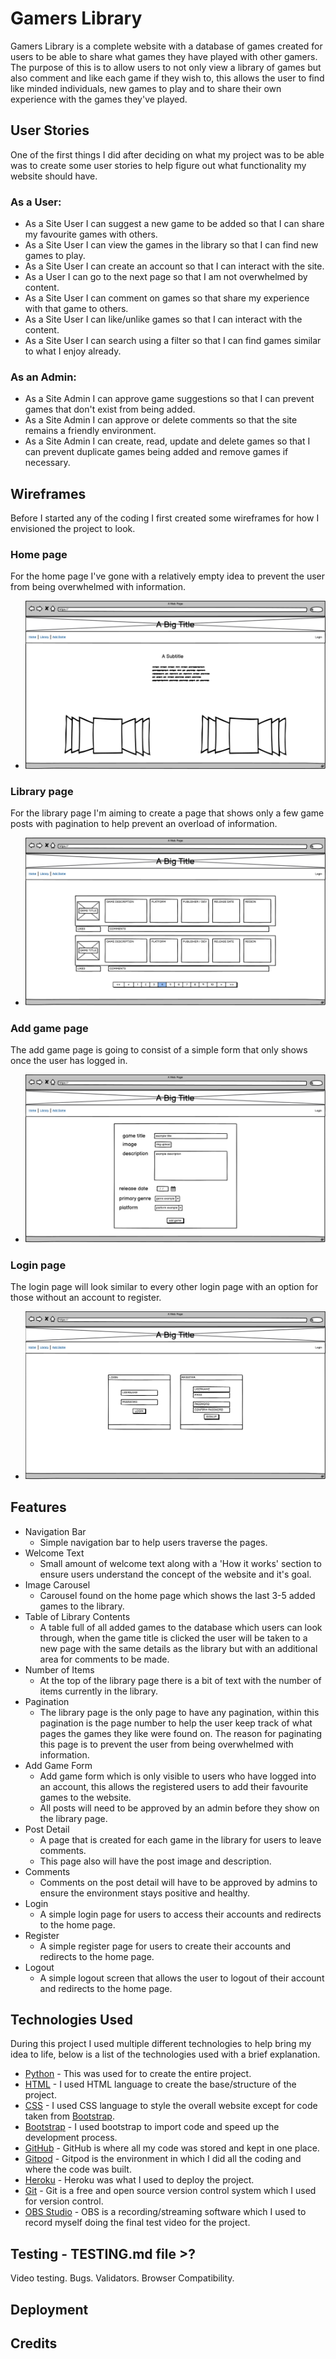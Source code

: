 # Gamers Library
Gamers Library is a complete website with a database of games created for users to be able to share what games they have played with other gamers. The purpose of this is to allow users to not only view a library of games but also comment and like each game if they wish to, this allows the user to find like minded individuals, new games to play and to share their own experience with the games they've played.

## User Stories
One of the first things I did after deciding on what my project was to be able was to create some user stories to help figure out what functionality my website should have.

### As a User:
* As a Site User I can suggest a new game to be added so that I can share my favourite games with others.
* As a Site User I can view the games in the library so that I can find new games to play.
* As a Site User I can create an account so that I can interact with the site.
* As a User I can go to the next page so that I am not overwhelmed by content.
* As a Site User I can comment on games so that share my experience with that game to others.
* As a Site User I can like/unlike games so that I can interact with the content.
* As a Site User I can search using a filter so that I can find games similar to what I enjoy already.

### As an Admin:
* As a Site Admin I can approve game suggestions so that I can prevent games that don't exist from being added.
* As a Site Admin I can approve or delete comments so that the site remains a friendly environment.
* As a Site Admin I can create, read, update and delete games so that I can prevent duplicate games being added and remove games if necessary.

## Wireframes
Before I started any of the coding I first created some wireframes for how I envisioned the project to look.

### Home page
For the home page I've gone with a relatively empty idea to prevent the user from being overwhelmed with information.
* ![Home Page Wireframe](documentation/wireframes/home-wireframe.png)

### Library page
For the library page I'm aiming to create a page that shows only a few game posts with pagination to help prevent an overload of information.
* ![Library Page Wireframe](documentation/wireframes/library-wireframe.png)

### Add game page
The add game page is going to consist of a simple form that only shows once the user has logged in.
* ![Add Game Wireframe](documentation/wireframes/add-game-wireframe.png)

### Login page
The login page will look similar to every other login page with an option for those without an account to register.
* ![Login Wireframe](documentation/wireframes/login-wireframe.png)

## Features

* Navigation Bar
    * Simple navigation bar to help users traverse the pages.
* Welcome Text
    * Small amount of welcome text along with a 'How it works' section to ensure users understand the concept of the website and it's goal.
* Image Carousel
    * Carousel found on the home page which shows the last 3-5 added games to the library.
* Table of Library Contents
    * A table full of all added games to the database which users can look through, when the game title is clicked the user will be taken to a new page with the same details as the library but with an additional area for comments to be made.
* Number of Items
    * At the top of the library page there is a bit of text with the number of items currently in the library.
* Pagination
    * The library page is the only page to have any pagination, within this pagination is the page number to help the user keep track of what pages the games they like were found on. The reason for paginating this page is to prevent the user from being overwhelmed with information.
* Add Game Form
    * Add game form which is only visible to users who have logged into an account, this allows the registered users to add their favourite games to the website.
    * All posts will need to be approved by an admin before they show on the library page.
* Post Detail
    * A page that is created for each game in the library for users to leave comments.
    * This page also will have the post image and description.
* Comments
    * Comments on the post detail will have to be approved by admins to ensure the environment stays positive and healthy.
* Login
    * A simple login page for users to access their accounts and redirects to the home page.
* Register
    * A simple register page for users to create their accounts and redirects to the home page.
* Logout
    * A simple logout screen that allows the user to logout of their account and redirects to the home page.

## Technologies Used
During this project I used multiple different technologies to help bring my idea to life, below is a list of the technologies used with a brief explanation.
* [Python](https://wiki.python.org/moin/FrontPage) - This was used for to create the entire project.
* [HTML](https://en.wikipedia.org/wiki/HTML) - I used HTML language to create the base/structure of the project.
* [CSS](https://en.wikipedia.org/wiki/CSS) - I used CSS language to style the overall website except for code taken from [Bootstrap](https://getbootstrap.com/).
* [Bootstrap](https://getbootstrap.com/) - I used bootstrap to import code and speed up the development process.
* [GitHub](https://github.com/) - GitHub is where all my code was stored and kept in one place.
* [Gitpod](https://www.gitpod.io/) - Gitpod is the environment in which I did all the coding and where the code was built.
* [Heroku](https://www.heroku.com) - Heroku was what I used to deploy the project.
* [Git](https://git-scm.com/) - Git is a free and open source version control system which I used for version control.
* [OBS Studio](https://obsproject.com/) - OBS is a recording/streaming software which I used to record myself doing the final test video for the project.

## Testing - TESTING.md file >?
Video testing.
Bugs.
Validators.
Browser Compatibility.

## Deployment

## Credits